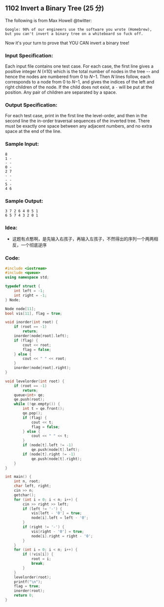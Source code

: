 ##  **1102 Invert a Binary Tree (25 分)** 

The following is from Max Howell @twitter:

```repl
Google: 90% of our engineers use the software you wrote (Homebrew), but you can't invert a binary tree on a whiteboard so fuck off.
```

Now it's your turn to prove that YOU CAN invert a binary tree!

### Input Specification:

Each input file contains one test case. For each case, the first line gives a positive integer *N* (≤10) which is the total number of nodes in the tree -- and hence the nodes are numbered from 0 to *N*−1. Then *N* lines follow, each corresponds to a node from 0 to *N*−1, and gives the indices of the left and right children of the node. If the child does not exist, a `-` will be put at the position. Any pair of children are separated by a space.

### Output Specification:

For each test case, print in the first line the level-order, and then in the second line the in-order traversal sequences of the inverted tree. There must be exactly one space between any adjacent numbers, and no extra space at the end of the line.

### Sample Input:

```in
8
1 -
- -
0 -
2 7
- -
- -
5 -
4 6
```

### Sample Output:

```out
3 7 2 6 4 0 5 1
6 5 7 4 3 2 0 1
```

### Idea:

- 这题有点憨啊，是先输入右孩子，再输入左孩子，不然得出的序列一个两两相反，一个彻底逆序

### Code:

```c++
#include <iostream>
#include <queue>
using namespace std;

typedef struct {
    int left = -1;
    int right = -1;
} Node;

Node node[11];
bool vis[11], flag = true;

void inorder(int root) {
    if (root == -1)
        return;
    inorder(node[root].left);
    if (flag) {
        cout << root;
        flag = false;
    } else {
        cout << " " << root;
    }
    inorder(node[root].right);
}

void levelorder(int root) {
    if (root == -1)
        return;
    queue<int> qe;
    qe.push(root);
    while (!qe.empty()) {
        int t = qe.front();
        qe.pop();
        if (flag) {
            cout << t;
            flag = false;
        } else {
            cout << " " << t;
        }
        if (node[t].left != -1)
            qe.push(node[t].left);
        if (node[t].right != -1)
            qe.push(node[t].right);
    }
}

int main() {
    int n, root;
    char left, right;
    cin >> n;
    getchar();
    for (int i = 0; i < n; i++) {
        cin >> right >> left;
        if (left != '-') {
            vis[left - '0'] = true;
            node[i].left = left - '0';
        }
        if (right != '-') {
            vis[right - '0'] = true;
            node[i].right = right - '0';
        }
    }
    for (int i = 0; i < n; i++) {
        if (!vis[i]) {
            root = i;
            break;
        }
    }
    levelorder(root);
    printf("\n");
    flag = true;
    inorder(root);
    return 0;
}
```

